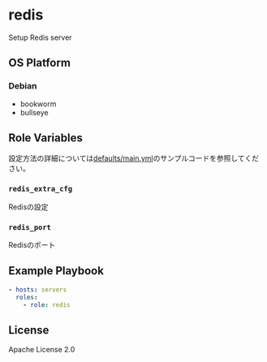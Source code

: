 redis
=================

Setup Redis server

OS Platform
-----------------

### Debian

- bookworm
- bullseye

Role Variables
--------------

設定方法の詳細については[defaults/main.yml](defaults/main.yml)のサンプルコードを参照してください。

### `redis_extra_cfg`

Redisの設定

### `redis_port`

Redisのポート

Example Playbook
--------------

```yaml
- hosts: servers
  roles:
    - role: redis
```

License
--------------

Apache License 2.0
